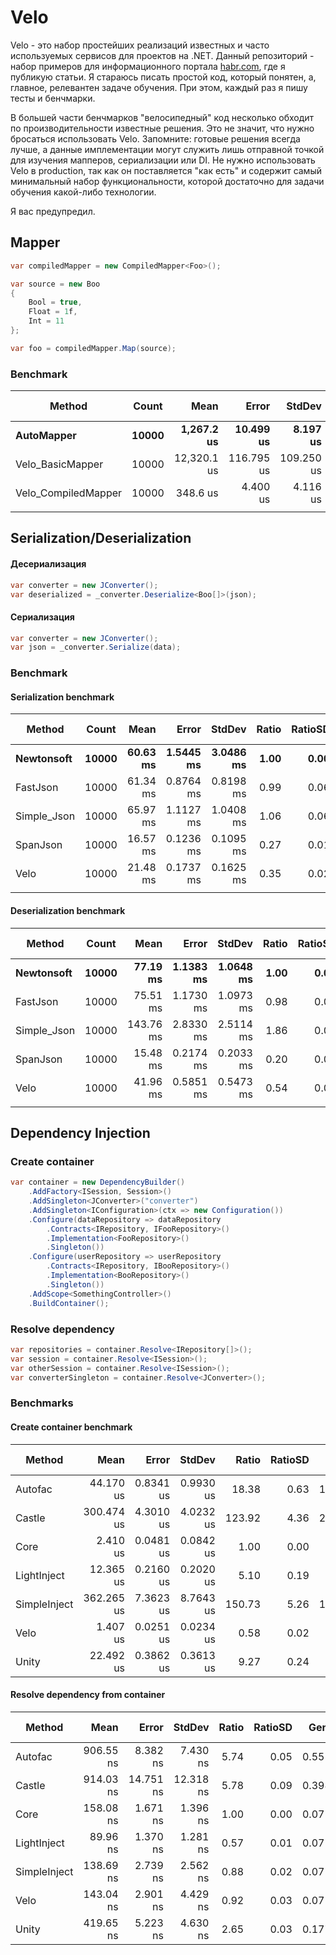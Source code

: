 # Velo
Velo - это набор простейших реализаций известных и часто используемых сервисов для проектов на .NET. Данный репозиторий - набор примеров для информационного портала [habr.com](https://habr.com/ru/users/teoadal/posts), где я публикую статьи. Я стараюсь писать простой код, который понятен, а, главное, релевантен задаче обучения. При этом, каждый раз я пишу тесты и бенчмарки.

В большей части бенчмарков "велосипедный" код несколько обходит по производительности известные решения. Это не значит, что нужно бросаться использовать Velo. Запомните: готовые решения всегда лучше, а данные имплементации могут служить лишь отправной точкой для изучения мапперов, сериализации или DI. Не нужно использовать Velo в production, так как он поставляется "как есть" и содержит самый минимальный набор функциональности, которой достаточно для задачи обучения какой-либо технологии.

Я вас предупредил.

## Mapper

```cs
var compiledMapper = new CompiledMapper<Foo>();

var source = new Boo
{
    Bool = true,
    Float = 1f,
    Int = 11
};

var foo = compiledMapper.Map(source);
```

### Benchmark

|              Method | Count |        Mean |      Error |     StdDev | Ratio | RatioSD |     Gen 0 | Gen 1 | Gen 2 |  Allocated |
|-------------------- |------ |------------:|-----------:|-----------:|------:|--------:|----------:|------:|------:|-----------:|
|          **AutoMapper** | **10000** |  **1,267.2 us** |  **10.499 us** |   **8.197 us** |  **1.00** |    **0.00** |  **101.5625** |     **-** |     **-** |   **312.5 KB** |
|    Velo_BasicMapper | 10000 | 12,320.1 us | 116.795 us | 109.250 us |  9.72 |    0.09 | 1109.3750 |     - |     - |  3437.5 KB |
| Velo_CompiledMapper | 10000 |    348.6 us |   4.400 us |   4.116 us |  0.28 |    0.00 |  101.5625 |     - |     - |   312.5 KB |
|                     |       |             |            |            |       |         |           |       |       |            |

## Serialization/Deserialization

#### Десериализация

```cs
var converter = new JConverter();
var deserialized = _converter.Deserialize<Boo[]>(json);
```

#### Сериализация

```cs
var converter = new JConverter();
var json = _converter.Serialize(data);
```

### Benchmark

#### Serialization benchmark

|      Method | Count |     Mean |     Error |    StdDev | Ratio | RatioSD |      Gen 0 | Gen 1 | Gen 2 | Allocated |
|------------ |------ |---------:|----------:|----------:|------:|--------:|-----------:|------:|------:|----------:|
|  **Newtonsoft** | **10000** | **60.63 ms** | **1.5445 ms** | **3.0486 ms** |  **1.00** |    **0.00** |  **8444.4444** |     **-** |     **-** |  **25.44 MB** |
|    FastJson | 10000 | 61.34 ms | 0.8764 ms | 0.8198 ms |  0.99 |    0.06 | 20222.2222 |     - |     - |  60.75 MB |
| Simple_Json | 10000 | 65.97 ms | 1.1127 ms | 1.0408 ms |  1.06 |    0.06 | 23875.0000 |     - |     - |     72 MB |
|    SpanJson | 10000 | 16.57 ms | 0.1236 ms | 0.1095 ms |  0.27 |    0.01 |  1437.5000 |     - |     - |    4.4 MB |
|        Velo | 10000 | 21.48 ms | 0.1737 ms | 0.1625 ms |  0.35 |    0.02 |  1968.7500 |     - |     - |   5.93 MB |
|             |       |          |           |           |       |         |            |       |       |           |

#### Deserialization benchmark

|      Method | Count |      Mean |     Error |    StdDev | Ratio | RatioSD |       Gen 0 | Gen 1 | Gen 2 | Allocated |
|------------ |------ |----------:|----------:|----------:|------:|--------:|------------:|------:|------:|----------:|
|  **Newtonsoft** | **10000** |  **77.19 ms** | **1.1383 ms** | **1.0648 ms** |  **1.00** |    **0.00** |  **11714.2857** |     **-** |     **-** |  **35.47 MB** |
|    FastJson | 10000 |  75.51 ms | 1.1730 ms | 1.0973 ms |  0.98 |    0.02 |  16142.8571 |     - |     - |  48.81 MB |
| Simple_Json | 10000 | 143.76 ms | 2.8330 ms | 2.5114 ms |  1.86 |    0.03 | 222000.0000 |     - |     - | 667.02 MB |
|    SpanJson | 10000 |  15.48 ms | 0.2174 ms | 0.2033 ms |  0.20 |    0.00 |    906.2500 |     - |     - |   2.75 MB |
|        Velo | 10000 |  41.96 ms | 0.5851 ms | 0.5473 ms |  0.54 |    0.01 |   4076.9231 |     - |     - |  12.36 MB |
|             |       |           |           |           |       |         |             |       |       |           |


## Dependency Injection

### Create container

```cs
var container = new DependencyBuilder()
    .AddFactory<ISession, Session>()
    .AddSingleton<JConverter>("converter")
    .AddSingleton<IConfiguration>(ctx => new Configuration())
    .Configure(dataRepository => dataRepository
        .Contracts<IRepository, IFooRepository>()
        .Implementation<FooRepository>()
        .Singleton())
    .Configure(userRepository => userRepository
        .Contracts<IRepository, IBooRepository>()
        .Implementation<BooRepository>()
        .Singleton())
    .AddScope<SomethingController>()
    .BuildContainer();
```

### Resolve dependency

```cs
var repositories = container.Resolve<IRepository[]>();
var session = container.Resolve<ISession>();
var otherSession = container.Resolve<ISession>();
var converterSingleton = container.Resolve<JConverter>();
```

### Benchmarks

#### Create container benchmark

|       Method |       Mean |     Error |    StdDev |  Ratio | RatioSD |   Gen 0 |  Gen 1 | Gen 2 | Allocated |
|------------- |-----------:|----------:|----------:|-------:|--------:|--------:|-------:|------:|----------:|
|      Autofac |  44.170 us | 0.8341 us | 0.9930 us |  18.38 |    0.63 | 10.5591 |      - |     - |  32.46 KB |
|       Castle | 300.474 us | 4.3010 us | 4.0232 us | 123.92 |    4.36 | 27.3438 |      - |     - |  84.32 KB |
|         Core |   2.410 us | 0.0481 us | 0.0842 us |   1.00 |    0.00 |  1.1520 |      - |     - |   3.55 KB |
|  LightInject |  12.365 us | 0.2160 us | 0.2020 us |   5.10 |    0.19 |  7.7209 | 0.0153 |     - |  23.74 KB |
| SimpleInject | 362.265 us | 7.3623 us | 8.7643 us | 150.73 |    5.26 | 12.2070 | 5.8594 |     - |  37.44 KB |
|         Velo |   1.407 us | 0.0251 us | 0.0234 us |   0.58 |    0.02 |  0.7725 |      - |     - |   2.38 KB |
|        Unity |  22.492 us | 0.3862 us | 0.3613 us |   9.27 |    0.24 |  6.9275 |      - |     - |  21.34 KB |

#### Resolve dependency from container

|       Method |      Mean |     Error |    StdDev | Ratio | RatioSD |  Gen 0 | Gen 1 | Gen 2 | Allocated |
|------------- |----------:|----------:|----------:|------:|--------:|-------:|------:|------:|----------:|
|      Autofac | 906.55 ns |  8.382 ns |  7.430 ns |  5.74 |    0.05 | 0.5512 |     - |     - |    1736 B |
|       Castle | 914.03 ns | 14.751 ns | 12.318 ns |  5.78 |    0.09 | 0.3986 |     - |     - |    1256 B |
|         Core | 158.08 ns |  1.671 ns |  1.396 ns |  1.00 |    0.00 | 0.0710 |     - |     - |     224 B |
|  LightInject |  89.96 ns |  1.370 ns |  1.281 ns |  0.57 |    0.01 | 0.0712 |     - |     - |     224 B |
| SimpleInject | 138.69 ns |  2.739 ns |  2.562 ns |  0.88 |    0.02 | 0.0710 |     - |     - |     224 B |
|         Velo | 143.04 ns |  2.901 ns |  4.429 ns |  0.92 |    0.03 | 0.0710 |     - |     - |     224 B |
|        Unity | 419.65 ns |  5.223 ns |  4.630 ns |  2.65 |    0.03 | 0.1779 |     - |     - |     560 B |

